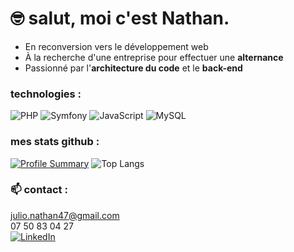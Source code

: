 # 🤓 salut, moi c'est Nathan. # 

- En reconversion vers le développement web
- À la recherche d'une entreprise pour effectuer une **alternance**
- Passionné par l'**architecture du code** et le **back-end**

### technologies :
![PHP](https://img.shields.io/badge/-PHP-777BB4?style=flat-square&logo=php&logoColor=white)
![Symfony](https://img.shields.io/badge/-Symfony-000000?style=flat-square&logo=symfony&logoColor=white)
![JavaScript](https://img.shields.io/badge/-JavaScript-F7DF1E?style=flat-square&logo=javascript&logoColor=black)
![MySQL](https://img.shields.io/badge/-MySQL-4479A1?style=flat-square&logo=mysql&logoColor=white)

### mes stats github :
[![Profile Summary](https://github-profile-summary-cards.vercel.app/api/cards/profile-details?username=nathkeuss&theme=tokyonight)](https://github.com/nathkeuss)
![Top Langs](https://github-readme-stats.vercel.app/api/top-langs/?username=nathkeuss&layout=compact&theme=tokyonight)




### 📫 contact :
julio.nathan47@gmail.com  
07 50 83 04 27  
[![LinkedIn](https://img.shields.io/badge/-LinkedIn-blue?style=flat-square&logo=linkedin&logoColor=white)](https://www.linkedin.com/in/nathan-julio)
